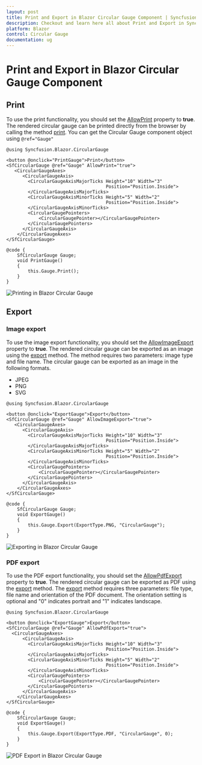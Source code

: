 ```yaml
---
layout: post
title: Print and Export in Blazor Circular Gauge Component | Syncfusion
description: Checkout and learn here all about Print and Export in Syncfusion Blazor Circular Gauge component and more.
platform: Blazor
control: Circular Gauge
documentation: ug
---
```


# Print and Export in Blazor Circular Gauge Component

## Print

To use the print functionality, you should set the [AllowPrint](https://help.syncfusion.com/cr/blazor/Syncfusion.Blazor.CircularGauge.SfCircularGauge.html#Syncfusion_Blazor_CircularGauge_SfCircularGauge_AllowPrint) property to **true**. The rendered circular gauge can be printed directly from the browser by calling the method [print](https://help.syncfusion.com/cr/blazor/Syncfusion.Blazor.CircularGauge.SfCircularGauge.html#Syncfusion_Blazor_CircularGauge_SfCircularGauge_Print_System_Object_). You can get the Circular Gauge component object using `@ref="Gauge"`

```cshtml
@using Syncfusion.Blazor.CircularGauge

<button @onclick="PrintGauge">Print</button>
<SfCircularGauge @ref="Gauge" AllowPrint="true">
   <CircularGaugeAxes>
      <CircularGaugeAxis>
        <CircularGaugeAxisMajorTicks Height="10" Width="3"
                                     Position="Position.Inside">
        </CircularGaugeAxisMajorTicks>
        <CircularGaugeAxisMinorTicks Height="5" Width="2"
                                     Position="Position.Inside">
        </CircularGaugeAxisMinorTicks>
        <CircularGaugePointers>
            <CircularGaugePointer></CircularGaugePointer>
        </CircularGaugePointers>
      </CircularGaugeAxis>
    </CircularGaugeAxes>
</SfCircularGauge>

@code {
    SfCircularGauge Gauge;
    void PrintGauge()
    {
        this.Gauge.Print();
    }
}
```

![Printing in Blazor Circular Gauge](./images/blazor-circulargauge-printing.png)

## Export

### Image export

To use the image export functionality, you should set the [AllowImageExport](https://help.syncfusion.com/cr/blazor/Syncfusion.Blazor.CircularGauge.SfCircularGauge.html#Syncfusion_Blazor_CircularGauge_SfCircularGauge_AllowImageExport) property to **true**. The rendered circular gauge can be exported as an image using the [export](https://help.syncfusion.com/cr/blazor/Syncfusion.Blazor.CircularGauge.SfCircularGauge.html#Syncfusion_Blazor_CircularGauge_SfCircularGauge_Export_Syncfusion_Blazor_CircularGauge_ExportType_System_String_System_Object_System_Nullable_System_Boolean__) method. The method requires two parameters: image type and file name. The circular gauge can be exported as an image in the following formats.

* JPEG
* PNG
* SVG

```cshtml
@using Syncfusion.Blazor.CircularGauge

<button @onclick="ExportGauge">Export</button>
<SfCircularGauge @ref="Gauge" AllowImageExport="true">
   <CircularGaugeAxes>
      <CircularGaugeAxis>
        <CircularGaugeAxisMajorTicks Height="10" Width="3"
                                     Position="Position.Inside">
        </CircularGaugeAxisMajorTicks>
        <CircularGaugeAxisMinorTicks Height="5" Width="2"
                                     Position="Position.Inside">
        </CircularGaugeAxisMinorTicks>
        <CircularGaugePointers>
            <CircularGaugePointer></CircularGaugePointer>
        </CircularGaugePointers>
      </CircularGaugeAxis>
    </CircularGaugeAxes>
</SfCircularGauge>

@code {
    SfCircularGauge Gauge;
    void ExportGauge()
    {
        this.Gauge.Export(ExportType.PNG, "CircularGauge");
    }
}
```

![Exporting in Blazor Circular Gauge](./images/blazor-circulargauge-exporting.png)

### PDF export

To use the PDF export functionality, you should set the [AllowPdfExport](https://help.syncfusion.com/cr/blazor/Syncfusion.Blazor.CircularGauge.SfCircularGauge.html#Syncfusion_Blazor_CircularGauge_SfCircularGauge_AllowPdfExport) property to **true**. The rendered circular gauge can be exported as PDF using the [export](https://help.syncfusion.com/cr/blazor/Syncfusion.Blazor.CircularGauge.SfCircularGauge.html#Syncfusion_Blazor_CircularGauge_SfCircularGauge_Export_Syncfusion_Blazor_CircularGauge_ExportType_System_String_System_Object_System_Nullable_System_Boolean__) method. The [export](https://help.syncfusion.com/cr/blazor/Syncfusion.Blazor.CircularGauge.SfCircularGauge.html#Syncfusion_Blazor_CircularGauge_SfCircularGauge_Export_Syncfusion_Blazor_CircularGauge_ExportType_System_String_System_Object_System_Nullable_System_Boolean__) method requires three parameters: file type, file name and orientation of the PDF document. The orientation setting is optional and "0" indicates portrait and "1" indicates landscape.

```cshtml
@using Syncfusion.Blazor.CircularGauge

<button @onclick="ExportGauge">Export</button>
<SfCircularGauge @ref="Gauge" AllowPdfExport="true">
  <CircularGaugeAxes>
      <CircularGaugeAxis>
        <CircularGaugeAxisMajorTicks Height="10" Width="3"
                                     Position="Position.Inside">
        </CircularGaugeAxisMajorTicks>
        <CircularGaugeAxisMinorTicks Height="5" Width="2"
                                     Position="Position.Inside">
        </CircularGaugeAxisMinorTicks>
        <CircularGaugePointers>
            <CircularGaugePointer></CircularGaugePointer>
        </CircularGaugePointers>
      </CircularGaugeAxis>
    </CircularGaugeAxes>
</SfCircularGauge>

@code {
    SfCircularGauge Gauge;
    void ExportGauge()
    {
        this.Gauge.Export(ExportType.PDF, "CircularGauge", 0);
    }
}
```

![PDF Export in Blazor Circular Gauge](./images/blazor-circulargauge-exporting.png)
